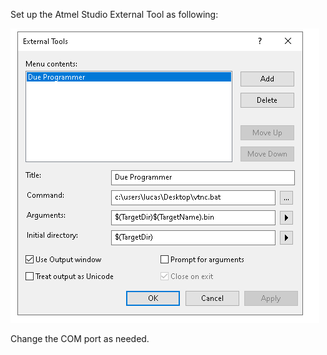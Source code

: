 Set up the Atmel Studio External Tool as following:

![a](./cap.PNG)

Change the COM port as needed.
